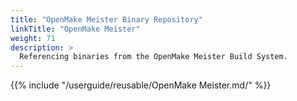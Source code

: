 ```yaml
---
title: "OpenMake Meister Binary Repository"
linkTitle: "OpenMake Meister"
weight: 71
description: >
  Referencing binaries from the OpenMake Meister Build System.
---
```


{{% include "/userguide/reusable/OpenMake Meister.md/" %}}